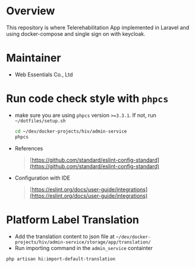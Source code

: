 # Overview

This repository is where Telerehabilitation App implemented in Laravel and using docker-compose and single sign on with keycloak.

# Maintainer

* Web Essentials Co., Ltd

# Run code check style with `phpcs`

* make sure you are using `phpcs` version `>=3.3.1`. If not, run `~/dotfiles/setup.sh`

    ```bash
    cd ~/dev/docker-projects/hiv/admin-service
    phpcs
    ```

* References

    > [https://github.com/standard/eslint-config-standard](https://github.com/standard/eslint-config-standard)

* Configuration with IDE

    > [https://eslint.org/docs/user-guide/integrations](https://eslint.org/docs/user-guide/integrations)

# Platform Label Translation 

* Add the translation content to json file at `~/dev/docker-projects/hiv/admin-service/storage/app/translation/`
* Run importing command in the `admin_service` containter
```bash
php artisan hi:import-default-translation
